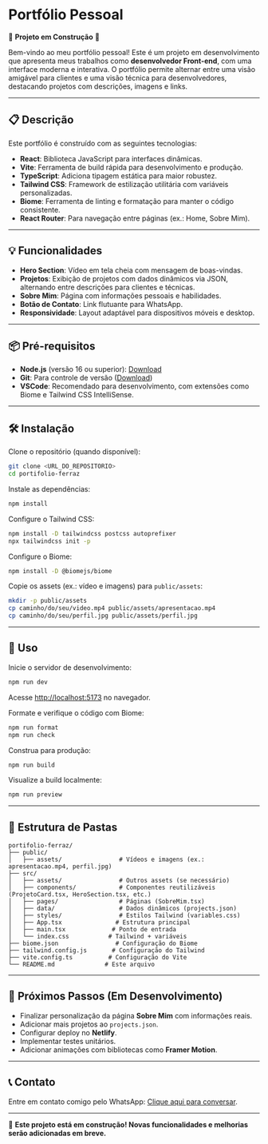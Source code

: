 # Portfólio Pessoal

🚧 **Projeto em Construção** 🚧

Bem-vindo ao meu portfólio pessoal! Este é um projeto em desenvolvimento que apresenta meus trabalhos como **desenvolvedor Front-end**, com uma interface moderna e interativa. O portfólio permite alternar entre uma visão amigável para clientes e uma visão técnica para desenvolvedores, destacando projetos com descrições, imagens e links.

---

## 📋 Descrição

Este portfólio é construído com as seguintes tecnologias:

- **React**: Biblioteca JavaScript para interfaces dinâmicas.
- **Vite**: Ferramenta de build rápida para desenvolvimento e produção.
- **TypeScript**: Adiciona tipagem estática para maior robustez.
- **Tailwind CSS**: Framework de estilização utilitária com variáveis personalizadas.
- **Biome**: Ferramenta de linting e formatação para manter o código consistente.
- **React Router**: Para navegação entre páginas (ex.: Home, Sobre Mim).

---

## 💡 Funcionalidades

- **Hero Section**: Vídeo em tela cheia com mensagem de boas-vindas.
- **Projetos**: Exibição de projetos com dados dinâmicos via JSON, alternando entre descrições para clientes e técnicas.
- **Sobre Mim**: Página com informações pessoais e habilidades.
- **Botão de Contato**: Link flutuante para WhatsApp.
- **Responsividade**: Layout adaptável para dispositivos móveis e desktop.

---

## 📦 Pré-requisitos

- **Node.js** (versão 16 ou superior): [Download](https://nodejs.org/)
- **Git**: Para controle de versão ([Download](https://git-scm.com/))
- **VSCode**: Recomendado para desenvolvimento, com extensões como Biome e Tailwind CSS IntelliSense.

---

## 🛠️ Instalação

Clone o repositório (quando disponível):

```bash
git clone <URL_DO_REPOSITORIO>
cd portifolio-ferraz
````

Instale as dependências:

```bash
npm install
```

Configure o Tailwind CSS:

```bash
npm install -D tailwindcss postcss autoprefixer
npx tailwindcss init -p
```

Configure o Biome:

```bash
npm install -D @biomejs/biome
```

Copie os assets (ex.: vídeo e imagens) para `public/assets`:

```bash
mkdir -p public/assets
cp caminho/do/seu/video.mp4 public/assets/apresentacao.mp4
cp caminho/do/seu/perfil.jpg public/assets/perfil.jpg
```

---

## 🚀 Uso

Inicie o servidor de desenvolvimento:

```bash
npm run dev
```

Acesse [http://localhost:5173](http://localhost:5173) no navegador.

Formate e verifique o código com Biome:

```bash
npm run format
npm run check
```

Construa para produção:

```bash
npm run build
```

Visualize a build localmente:

```bash
npm run preview
```

---

## 📂 Estrutura de Pastas

```
portifolio-ferraz/
├── public/
│   ├── assets/                # Vídeos e imagens (ex.: apresentacao.mp4, perfil.jpg)
├── src/
│   ├── assets/                # Outros assets (se necessário)
│   ├── components/            # Componentes reutilizáveis (ProjetoCard.tsx, HeroSection.tsx, etc.)
│   ├── pages/                 # Páginas (SobreMim.tsx)
│   ├── data/                  # Dados dinâmicos (projects.json)
│   ├── styles/                # Estilos Tailwind (variables.css)
│   ├── App.tsx               # Estrutura principal
│   ├── main.tsx             # Ponto de entrada
│   └── index.css           # Tailwind + variáveis
├── biome.json                # Configuração do Biome
├── tailwind.config.js       # Configuração do Tailwind
├── vite.config.ts          # Configuração do Vite
└── README.md              # Este arquivo
```

---

## 🌟 Próximos Passos (Em Desenvolvimento)

* Finalizar personalização da página **Sobre Mim** com informações reais.
* Adicionar mais projetos ao `projects.json`.
* Configurar deploy no **Netlify**.
* Implementar testes unitários.
* Adicionar animações com bibliotecas como **Framer Motion**.

---

## 📞 Contato

Entre em contato comigo pelo WhatsApp: [Clique aqui para conversar](https://wa.me/5551983012611).

---

🚧 **Este projeto está em construção! Novas funcionalidades e melhorias serão adicionadas em breve.**